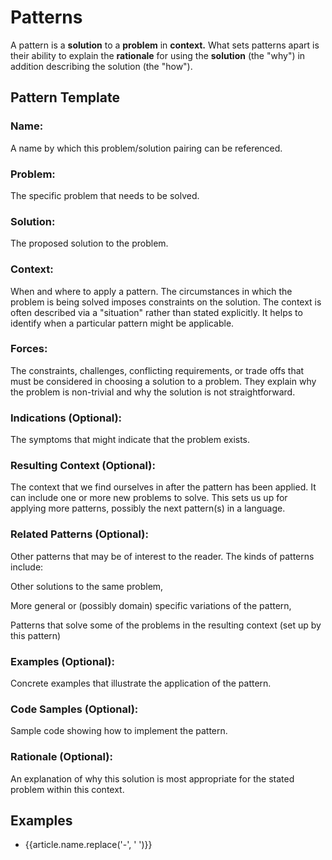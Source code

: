 <script setup>
import data from '../data.json'

// sort articles
const articles = data.sort(
  (a, b) => new Date(b.Updated) - new Date(a.Updated)
)

const transformDate = (date) =>
  new Date(date).toLocaleDateString('en-US', {
    year: 'numeric',
    month: 'long',
    day: 'numeric'
  })
</script>

# Patterns

A pattern is a **solution** to a **problem** in **context.**  What sets patterns apart is their ability to explain the **rationale** for using the **solution** (the "why") in addition describing the solution (the "how").

## Pattern Template

### Name:
A name by which this problem/solution pairing can be referenced.

### Problem: 
The specific problem that needs to be solved.

### Solution:
The proposed solution to the problem.

### Context:
When and where to apply a pattern. The circumstances in which the problem is being solved imposes constraints on the solution. The context is often described via a "situation" rather than stated explicitly. It helps to identify when a particular pattern might be applicable.

### Forces:
The constraints, challenges, conflicting requirements, or trade offs that must be considered in choosing a solution to a problem. They explain why the problem is non-trivial and why the solution is not straightforward. 

### Indications (Optional): 
The symptoms that might indicate that the problem exists.

### Resulting Context (Optional): 
The context that we find ourselves in after the pattern has been applied. It can include one or more new problems to solve. This sets us up for applying more patterns, possibly the next pattern(s) in a language.

### Related Patterns (Optional):
Other patterns that may be of interest to the reader. The kinds of patterns include:

Other solutions to the same problem,

More general or (possibly domain) specific variations of the pattern,

Patterns that solve some of the problems in the resulting context (set up by this pattern)

### Examples (Optional): 
Concrete examples that illustrate the application of the pattern.

### Code Samples (Optional): 
Sample code showing how to implement the pattern.

### Rationale (Optional):
An explanation of why this solution is most appropriate for the stated problem within this context.

## Examples

<ul class="grid grid-cols-1 gap-4">
  <li class="list-none border border-gray-100 p-4 rounded" v-for="article in articles">
    <a :href="article.name" class="capitalize text-2xl no-underline">
    {{article.name.replace('-', ' ')}}
    </a>
  </li>
</ul>
